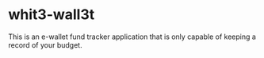 # whit3-wall3t
This is an e-wallet fund tracker application that is only capable of keeping a record of your budget.
